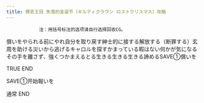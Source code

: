 ```yaml
---
title: 罪恶王冠 失落的圣诞节（ギルティクラウン ロストクリスマス）攻略
---
```


                注：用括号标注的选项请自行选择回收CG。

償いをやられる前にやれ自分を取り戻す紳士的に接する解放する（断罪する）玄周を助ける災いから逃げるキャロルを探すかまっている暇はない何かが気になるその手を離さず、強くつかまえるとる生きる生きる生きる諦めるSAVE①償いを

TRUE END

SAVE①开始報いを

通常 END
              
